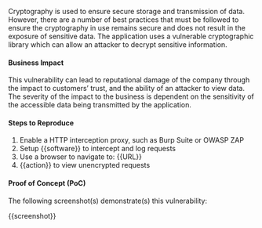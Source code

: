 Cryptography is used to ensure secure storage and transmission of data. However, there are a number of best practices that must be followed to ensure the cryptography in use remains secure and does not result in the exposure of sensitive data. The application uses a vulnerable cryptographic library which can allow an attacker to decrypt sensitive information.

#### Business Impact

This vulnerability can lead to reputational damage of the company through the impact to customers’ trust, and the ability of an attacker to view data. The severity of the impact to the business is dependent on the sensitivity of the accessible data being transmitted by the application.

#### Steps to Reproduce

1. Enable a HTTP interception proxy, such as Burp Suite or OWASP ZAP
1. Setup {{software}} to intercept and log requests
1. Use a browser to navigate to: {{URL}}
1. {{action}} to view unencrypted requests

#### Proof of Concept (PoC)

The following screenshot(s) demonstrate(s) this vulnerability:

{{screenshot}}
